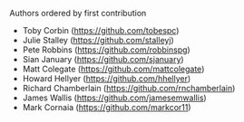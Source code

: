 Authors ordered by first contribution

 - Toby Corbin (https://github.com/tobespc)
 - Julie Stalley (https://github.com/stalleyj)
 - Pete Robbins (https://github.com/robbinspg)
 - Sian January (https://github.com/sjanuary)
 - Matt Colegate (https://github.com/mattcolegate)
 - Howard Hellyer (https://github.com/hhellyer)
 - Richard Chamberlain (https://github.com/rnchamberlain)
 - James Wallis (https://github.com/jamesemwallis)
 - Mark Cornaia (https://github.com/markcor11)
